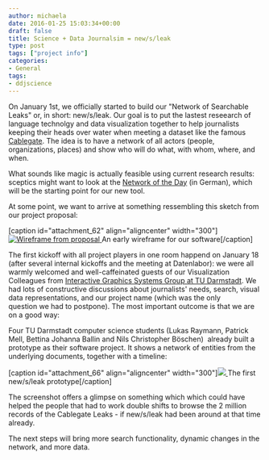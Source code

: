 ```yaml
---
author: michaela
date: 2016-01-25 15:03:34+00:00
draft: false
title: Science + Data Journalsim = new/s/leak
type: post
tags: ["project info"]
categories:
- General
tags:
- ddjscience
---
```


On January 1st, we officially started to build our "Network of Searchable Leaks" or, in short: new/s/leak. Our goal is to put the lastest reseearch of language technolgy and data visualization together to help journalists keeping their heads over water when meeting a dataset like the famous [Cablegate](https://wikileaks.org/plusd/?qproject[]=cg&q=#result). The idea is to have a network of all actors (people, organizations, places) and show who will do what, with whom, where, and when.

What sounds like magic is actually feasible using current research results: sceptics might want to look at the [Network of the Day](http://tagesnetzwerk.de) (in German), which will be the starting point for our new tool.

At some point, we want to arrive at something ressembling this sketch from our project proposal:

[caption id="attachment_62" align="aligncenter" width="300"][![Wireframe from proposal](http://maggie.lt.informatik.tu-darmstadt.de/divid/wp-content/uploads/2016/01/scribble_1-300x202.png)
](http://maggie.lt.informatik.tu-darmstadt.de/divid/wp-content/uploads/2016/01/scribble_1.png) An early wireframe for our software[/caption]



The first kickoff with all project players in one room happend on January 18 (after several internal kickoffs and the meeting at Datenlabor): we were all warmly welcomed and well-caffeinated guests of our Visualization Colleagues from [Interactive Graphics Systems Group at TU Darmstadt](http://www.gris.tu-darmstadt.de/home/index.de.htm). We had lots of constructive discussions about journalists' needs, search, visual data representations, and our project name (which was the only question we had to postpone).
The most important outcome is that we are on a good way:


Four TU Darmstadt computer science students (Lukas Raymann, Patrick Mell, Bettina Johanna Ballin and Nils Christopher Böschen)  already built a prototype as their software project. It shows a network of entities from the underlying documents, together with a timeline:




[caption id="attachment_66" align="aligncenter" width="300"][![](http://maggie.lt.informatik.tu-darmstadt.de/divid/wp-content/uploads/2016/01/divid_prototype_v2-300x169.png)
](http://maggie.lt.informatik.tu-darmstadt.de/divid/wp-content/uploads/2016/01/divid_prototype_v2.png) The first new/s/leak prototype[/caption]

The screenshot offers a glimpse on something which which could have helped the people that had to work double shifts to browse the 2 million records of the Cablegate Leaks - if new/s/leak had been around at that time already.

The next steps will bring more search functionality, dynamic changes in the network, and more data.
